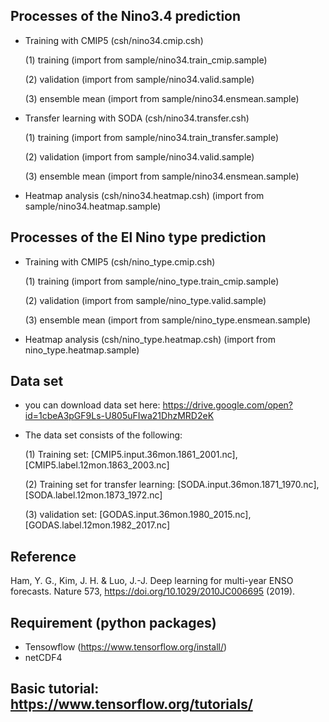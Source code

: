 
## Processes of the Nino3.4 prediction

   - Training with CMIP5 (csh/nino34.cmip.csh)
   
       (1) training (import from sample/nino34.train_cmip.sample)
       
       (2) validation (import from sample/nino34.valid.sample)
      
       (3) ensemble mean (import from sample/nino34.ensmean.sample)

   - Transfer learning with SODA (csh/nino34.transfer.csh)
   
       (1) training (import from sample/nino34.train_transfer.sample)
       
       (2) validation (import from sample/nino34.valid.sample)
       
       (3) ensemble mean (import from sample/nino34.ensmean.sample)

   - Heatmap analysis (csh/nino34.heatmap.csh)
          (import from sample/nino34.heatmap.sample)



## Processes of the El Nino type prediction

   - Training with CMIP5 (csh/nino_type.cmip.csh)
   
       (1) training (import from sample/nino_type.train_cmip.sample)
       
       (2) validation (import from sample/nino_type.valid.sample)
       
       (3) ensemble mean (import from sample/nino_type.ensmean.sample)

   - Heatmap analysis (csh/nino_type.heatmap.csh)
          (import from nino_type.heatmap.sample)


## Data set

   -  you can download data set here: https://drive.google.com/open?id=1cbeA3pGF9Ls-U805uFIwa21DhzMRD2eK
   
   -  The data set consists of the following:
   
       (1) Training set: [CMIP5.input.36mon.1861_2001.nc], [CMIP5.label.12mon.1863_2003.nc]
       
       (2) Training set for transfer learning: [SODA.input.36mon.1871_1970.nc], [SODA.label.12mon.1873_1972.nc]
       
       (3) validation set: [GODAS.input.36mon.1980_2015.nc], [GODAS.label.12mon.1982_2017.nc]

## Reference
Ham, Y. G., Kim, J. H. & Luo, J.-J. Deep learning for multi-year ENSO forecasts. Nature 573, https://doi.org/10.1029/2010JC006695 (2019).

## Requirement (python packages)

   -  Tensowflow (https://www.tensorflow.org/install/)
   -  netCDF4
   
## Basic tutorial: https://www.tensorflow.org/tutorials/
